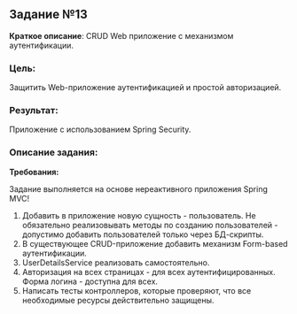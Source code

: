 ## Задание №13

__Краткое описание__: CRUD Web приложение с механизмом аутентификации.

### Цель:
Защитить Web-приложение аутентификацией и простой авторизацией.

### Результат:
Приложение с использованием Spring Security.

### Описание задания:

__Требования:__

Задание выполняется на основе нереактивного приложения Spring MVC!

1. Добавить в приложение новую сущность - пользователь. Не обязательно реализовывать методы по созданию пользователей - допустимо добавить пользователей только через БД-скрипты.
2. В существующее CRUD-приложение добавить механизм Form-based аутентификации.
3. UserDetailsService реализовать самостоятельно.
4. Авторизация на всех страницах - для всех аутентифицированных. Форма логина - доступна для всех.
5. Написать тесты контроллеров, которые проверяют, что все необходимые ресурсы действительно защищены.